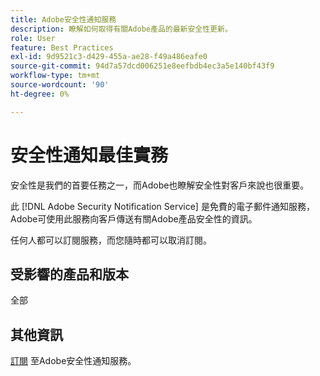 ```yaml
---
title: Adobe安全性通知服務
description: 瞭解如何取得有關Adobe產品的最新安全性更新。
role: User
feature: Best Practices
exl-id: 9d9521c3-d429-455a-ae28-f49a486eafe0
source-git-commit: 94d7a57dcd006251e8eefbdb4ec3a5e140bf43f9
workflow-type: tm+mt
source-wordcount: '90'
ht-degree: 0%

---
```


# 安全性通知最佳實務

安全性是我們的首要任務之一，而Adobe也瞭解安全性對客戶來說也很重要。

此 [!DNL Adobe Security Notification Service] 是免費的電子郵件通知服務，Adobe可使用此服務向客戶傳送有關Adobe產品安全性的資訊。

任何人都可以訂閱服務，而您隨時都可以取消訂閱。

## 受影響的產品和版本

全部

## 其他資訊

[訂閱](https://www.adobe.com/subscription/adbeSecurityNotifications.html) 至Adobe安全性通知服務。
